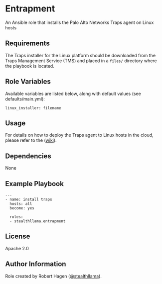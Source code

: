 
Entrapment
=========

An Ansible role that installs the Palo Alto Networks Traps agent on Linux hosts

Requirements
------------
The Traps installer for the Linux platform should be downloaded from the Traps Management Service (TMS) and placed in a `files/` directory where the playbook is located.

Role Variables
--------------
Available variables are listed below, along with default values (see defaults/main.yml):
```
linux_installer: filename
```

Usage
-----
For details on how to deploy the Traps agent to Linux hosts in the cloud, please refer to the ([wiki](https://github.com/stealthllama/ansible-role-entrapment/wiki)).

Dependencies
------------
None

Example Playbook
----------------
```
---
- name: install traps
  hosts: all
  become: yes

  roles:
  - stealthllama.entrapment
```

License
-------

Apache 2.0

Author Information
------------------

Role created by Robert Hagen ([@stealthllama](https://github.com/stealthllama)).
